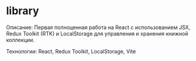 # library

Описание: Первая полноценная работа на React с использованием JSX, Redux Toolkit (RTK) и LocalStorage для управления и хранения книжной коллекции.

Технологии: React, Redux Toolkit, LocalStorage, Vite
